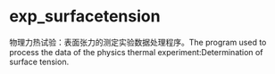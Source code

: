 # exp_surfacetension
物理力热试验：表面张力的测定实验数据处理程序。The program used to process the data of the physics thermal experiment:Determination of surface tension.
